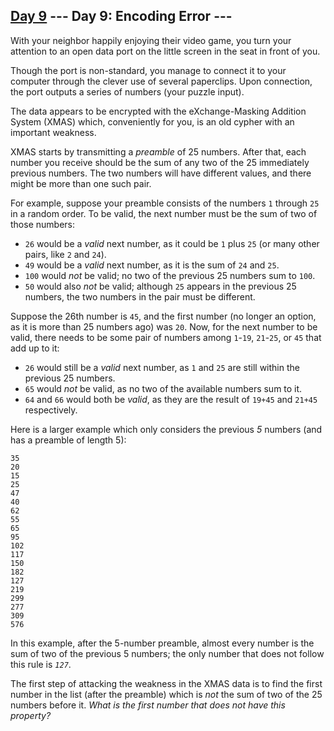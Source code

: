 [Day 9](https://adventofcode.com/2020/day/9) 
 \--- Day 9: Encoding Error ---
----------

With your neighbor happily enjoying their video game, you turn your attention to an open data port on the little screen in the seat in front of you.

Though the port is non-standard, you manage to connect it to your computer through the clever use of several paperclips. Upon connection, the port outputs a series of numbers (your puzzle input).

The data appears to be encrypted with the eXchange-Masking Addition System (XMAS) which, conveniently for you, is an old cypher with an important weakness.

XMAS starts by transmitting a *preamble* of 25 numbers. After that, each number you receive should be the sum of any two of the 25 immediately previous numbers. The two numbers will have different values, and there might be more than one such pair.

For example, suppose your preamble consists of the numbers `1` through `25` in a random order. To be valid, the next number must be the sum of two of those numbers:

* `26` would be a *valid* next number, as it could be `1` plus `25` (or many other pairs, like `2` and `24`).
* `49` would be a *valid* next number, as it is the sum of `24` and `25`.
* `100` would *not* be valid; no two of the previous 25 numbers sum to `100`.
* `50` would also *not* be valid; although `25` appears in the previous 25 numbers, the two numbers in the pair must be different.

Suppose the 26th number is `45`, and the first number (no longer an option, as it is more than 25 numbers ago) was `20`. Now, for the next number to be valid, there needs to be some pair of numbers among `1`-`19`, `21`-`25`, or `45` that add up to it:

* `26` would still be a *valid* next number, as `1` and `25` are still within the previous 25 numbers.
* `65` would *not* be valid, as no two of the available numbers sum to it.
* `64` and `66` would both be *valid*, as they are the result of `19+45` and `21+45` respectively.

Here is a larger example which only considers the previous *5* numbers (and has a preamble of length 5):

```
35
20
15
25
47
40
62
55
65
95
102
117
150
182
127
219
299
277
309
576

```

In this example, after the 5-number preamble, almost every number is the sum of two of the previous 5 numbers; the only number that does not follow this rule is *`127`*.

The first step of attacking the weakness in the XMAS data is to find the first number in the list (after the preamble) which is *not* the sum of two of the 25 numbers before it. *What is the first number that does not have this property?*
